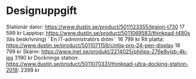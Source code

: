 # Designuppgift
Stationär dator: https://www.dustin.se/product/5011123355/legion-t730 17 599 kr
Lapptop: https://www.dustin.se/product/5011069583/thinkpad-t480s (läs beskrivning) ¨En IT-administratörs dröm¨ 16 799 kr
Rit platta: https://www.dustin.se/product/5011071159/cintiq-pro-24-pen-display 18 799 kr
Skärm: https://www.inet.se/produkt/2214025/philips-276e8vjsb-4k-ips 3190 kr
Docknings station: https://www.dustin.se/product/5011070331/thinkpad-ultra-docking-station-2018: 2399 kr

